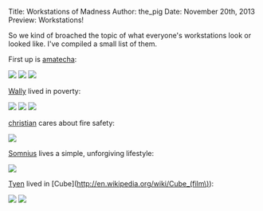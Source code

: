 Title: Workstations of Madness
Author: the_pig
Date: November 20th, 2013
Preview: Workstations!

So we kind of broached the topic of what everyone's workstations look or looked
like. I've compiled a small list of them.

First up is [amatecha](/intrigue?user=amatecha):

<a href="/static/img/blog/amatecha_1.jpg"><img src="/static/img/blog/amatecha_1_thumb.jpg"></img></a>
<a href="/static/img/blog/amatecha_2.jpg"><img src="/static/img/blog/amatecha_2_thumb.jpg"></img></a>
<a href="/static/img/blog/amatecha_3.jpg"><img src="/static/img/blog/amatecha_3_thumb.jpg"></img></a>

[Wally](/intrigue?user=Wally) lived in poverty:

<a href="/static/img/blog/wally_1.jpg"><img src="/static/img/blog/wally_1_thumb.jpg"></img></a>
<a href="/static/img/blog/wally_2.jpg"><img src="/static/img/blog/wally_2_thumb.jpg"></img></a>
<a href="/static/img/blog/wally_3.jpg"><img src="/static/img/blog/wally_3_thumb.jpg"></img></a>

[christian](/intrigue?user=christian) cares about fire safety:

<a href="/static/img/blog/christian_1.png"><img src="/static/img/blog/christian_1_thumb.png"></img></a>

[Somnius](/intrigue?user=Somnius) lives a simple, unforgiving lifestyle:

<a href="/static/img/blog/somnius_1.png"><img src="/static/img/blog/somnius_1_thumb.jpg"></img></a>

[Tyen](/intrigue?user=Tyen) lived in [Cube](http://en.wikipedia.org/wiki/Cube_(film\)):

<a href="/static/img/blog/tyen_1.jpg"><img src="/static/img/blog/tyen_1_thumb.jpg"></img></a>
<a href="/static/img/blog/tyen_2.jpg"><img src="/static/img/blog/tyen_2_thumb.jpg"></img></a>

